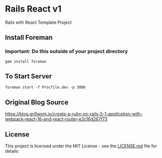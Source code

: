 # Rails React v1

Rails with React Template Project

## Install Foreman
### Important:  Do this outside of your project directory

```
gem install foreman
```

## To Start Server

```
foreman start -f Procfile.dev -p 3000
```


## Original Blog Source

https://blog.grillwork.io/create-a-ruby-on-rails-5-1-application-with-webpack-react-16-and-react-router-e2c16d267f73

## License

This project is licensed under the MIT License - see the [LICENSE.md](LICENSE.md) file for details